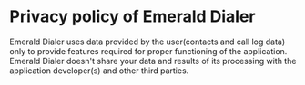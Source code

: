 # Privacy policy of Emerald Dialer

  Emerald Dialer uses data provided by the user(contacts and call log data) only to provide features required for proper functioning of the application.
  Emerald Dialer doesn\'t share your data and results of its processing with the application developer(s) and other third parties.
